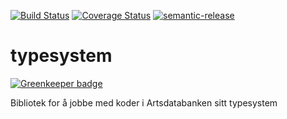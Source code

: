 [![Build Status](https://travis-ci.org/Artsdatabanken/typesystem.svg?branch=master)](https://travis-ci.org/Artsdatabanken/typesystem)
[![Coverage Status](https://coveralls.io/repos/Artsdatabanken/typesystem/badge.svg)](https://coveralls.io/r/Artsdatabanken/typesystem)
[![semantic-release](https://img.shields.io/badge/%20%20%F0%9F%93%A6%F0%9F%9A%80-semantic--release-e10079.svg)](https://github.com/semantic-release/semantic-release)

# typesystem

[![Greenkeeper badge](https://badges.greenkeeper.io/Artsdatabanken/typesystem.svg)](https://greenkeeper.io/)

Bibliotek for å jobbe med koder i Artsdatabanken sitt typesystem
